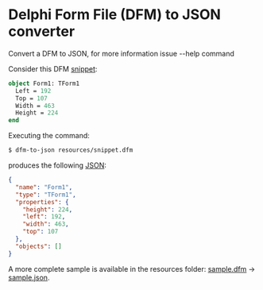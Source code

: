 # Delphi Form File (DFM) to JSON converter

Convert a DFM to JSON, for more information issue --help command

Consider this DFM [snippet](resources/snippet.dfm):
```pascal
object Form1: TForm1
  Left = 192
  Top = 107
  Width = 463
  Height = 224
end
```
Executing the command:
```bash
$ dfm-to-json resources/snippet.dfm
```
produces the following [JSON](resources/snippet.json):
```json
{
  "name": "Form1",
  "type": "TForm1",
  "properties": {
    "height": 224,
    "left": 192,
    "width": 463,
    "top": 107
  },
  "objects": []
}
```

A more complete sample is available in the resources folder: [sample.dfm](resources/sample.dfm) -> [sample.json](resources/sample.json).